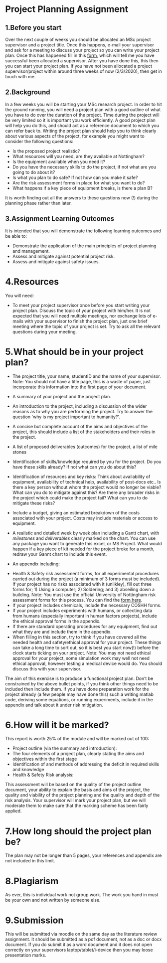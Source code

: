 Project Planning Assignment
===========================

1.Before you start
-------------------------

Over the next couple of weeks you should be allocated an MSc project supervisor and a project title.  Once this happens, e-mail your supervisor and ask for a meeting to discuss your project so you can write your project plan.  Once this has happened fill in this [form](https://forms.office.com/Pages/ResponsePage.aspx?id=7qe9Z4D970GskTWEGCkKHt7Ge-lGJgRKr2Csn30l_lxUQUFPTzBBS1MwMkZVVUc1TFJZN0FWNVYzUS4u), which will tell me you have successful been allocated a supervisor.  After you have done this, this then you can start your project plan.  If you have not been allocated a project supervisor/project within around three weeks of now (2/3/2020), then get in touch with me.


2.Background
------------

In a few weeks you will be starting your MSc research project.  In order to hit the ground running, you will need a project plan with a good outline of what you have to do over the duration of the project.  Time during the project will be very limited so it is important you work efficiently. A good project plan will help you do this, and should act as a reference document to which you can refer back to. Writing the project plan should help you to think clearly about various aspects of the project, for example you might want to consider the following questions:

 - Is the proposed project realistic?
 - What resources will you need, are they available at Nottingham?
 - Is the equipment available when you need it?
 - Do you have the necessary skills to do the project, if not what are you going to do about it?
 - Is what you plan to do safe?  If not how can you make it safe?
 - Are the risk assessment forms in place for what you want to do?
 - What happens if a key piece of equipment breaks, is there a plan B?

It is worth finding out all the answers to these questions now (!) during the planning phase rather than later.

3.Assignment Learning Outcomes
-------------------------------

It is intended that you will demonstrate the following learning outcomes and be able to:
 - Demonstrate the application of the main principles of project planning and management.
 - Assess and mitigate against potential project risk.
 - Assess and mitigate against safety issues.

4.Resources
===========

You will need:
 - To meet your project supervisor once before you start writing your project plan.  Discuss the topic of your project with him/her.  It is not expected that you will need multiple meetings, nor exchange lots of e-mails with your supervisor to finish the project plan, just one brief meeting where the topic of your project is set.  Try to ask all the relevant questions during your meeting.

5.What should be in your project plan?
======================================
 - The project title, your name, studentID and the name of your supervisor. Note: You should not have a title page, this is a waste of paper, just incorporate this information into the first page of your document.
      
 - A summary of your project and the project plan.
      
 - An introduction to the project, including a discussion of the wider reasons as to why you are performing the project.  Try to answer the question 'why is my project important to humanity?'.
      
 - A concise but complete account of the aims and objectives of the project, this should include a list of the stakeholders and their roles in the project.
      
 - A list of proposed deliverables (outcomes) for the project, a list of mile stones
      
 - Identification of skills/knowledge required by you for the project. Do you have these skills already?  If not what can you do about this?
      
 - Identification of resources and key risks: Think about availability of equipment, availability of technical help, availability of post-docs etc..  Is there a key person without whom the project would no longer be viable?  What can you do to mitigate against this?  Are there any broader risks in the project which could make the project fail?  What can you to do mitigate these risks?
 - Include a budget, giving an estimated breakdown of the costs associated with your project.  Costs may include materials or access to equipment.
                          
 - A realistic and detailed week by week plan including a Gantt chart, with *milestones* and *deliverables* clearly marked on the chart.  You can use any package you want to generate this excel, or MS Project.  What would happen if a key piece of kit needed for the project broke for a month, redraw your Gannt chart to include this event.
      
 - An appendix including:
 * Health & Safety risk assessment forms, for all experimental procedures carried out during the project (a minimum of 3 forms must be included).  If your project has no risks associated with it (unlikley), fill out three forms for; 1) Using a computer; 2) Soldering; and 3) abseiling down a building. Note: You must use the official University of Nottingham risk assessment forms for this process. You can find the [form here](https://www.nottingham.ac.uk/safety/documents/saf-for-ra-hml.doc).
 * If your project includes chemicals, include the necessary COSHH forms.
 * If your project includes experiments with humans, or collecting data from humans (especially important in human factors projects), include the ethical approval forms in the appendix.
 * If there are standard operating procedures for any equipment, find out what they are and include them in the appendix.
 * When filling in this section, try to think if you have covered all the needed health and safety/ethical approval for your project.  These things can take a long time to sort out, so it is best you start now(!) before the clock starts ticking on your project. Note: You may not need ethical approval for your project, some simulation work may well not need ethical approval, however testing a medical device would do.  You should discuss this with your supervisor.

The aim of this exercise is to produce a functional project plan.  Don’t be constrained by the above bullet points, if you think other things need to be included then include them.  If you have done preparation work for the project  already (a few people may have done this) such a writing matlab code, deriving some equations, or running experiments, include it in the appendix and talk about it under risk mitigation.


6.How will it be marked?
========================

This report is worth 25% of the module and will be marked out of 100:
 - Project outline (via the summary and introduction):
 - The four elements of a project plan, clearly stating the aims and objectives within the first stage
 - Identification of and methods of addressing the deficit in required skills and knowledge
 - Health & Safety Risk analysis:

This assessment will be based on the quality of the project outline document, your ability to explain the basis and aims of the project, the quality and viability of the project planning and the quality and depth of the risk analysis. Your supervisor will mark your project plan, but we will moderate them to make sure that the marking scheme has been fairly applied.

7.How long should the project plan be?
====================================
The plan may not be longer than 5 pages, your references and appendix are not included in this limit.

8.Plagiarism
==========
As ever, this is individual work not group work.  The work you hand in must be your own and not written by someone else.

9.Submission
==========
This will be submitted via moodle on the same day as the literature review assignment.  It should be submitted as a pdf document, not as a doc or docx document.  If you do submit it as a word document and it does not open correctly on your supervisors laptop/tablet/i-device then you may loose presentation marks.
